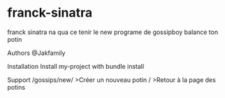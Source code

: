 # franck-sinatra

franck sinatra na qua ce tenir
le new programe de gossipboy balance ton potin

Authors
@Jakfamily

Installation
Install my-project with bundle install

Support
/gossips/new/ >Créer un nouveau potin
/ >Retour à la page des potins
